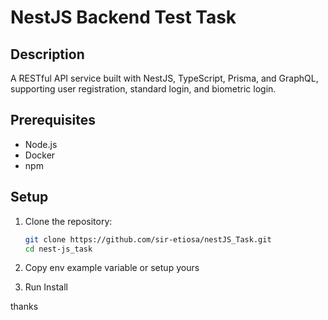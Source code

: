 # NestJS Backend Test Task

## Description

A RESTful API service built with NestJS, TypeScript, Prisma, and GraphQL, supporting user registration, standard login, and biometric login.

## Prerequisites

- Node.js
- Docker
- npm

## Setup

1. Clone the repository:
   ```bash
   git clone https://github.com/sir-etiosa/nestJS_Task.git
   cd nest-js_task
   ```
2. Copy env example variable or setup yours

3. Run Install

thanks
